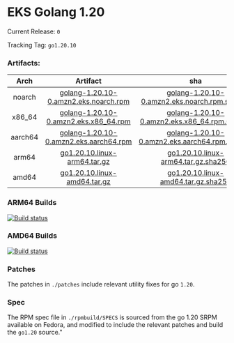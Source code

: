 # EKS Golang 1.20

Current Release: `0`

Tracking Tag: `go1.20.10`

### Artifacts:  
|Arch|Artifact|sha|
|:---:|:---:|:---:|
|noarch|[golang-1.20.10-0.amzn2.eks.noarch.rpm](https://distro.eks.amazonaws.com/golang-go1.20.10/release/0/x86_64/RPMS/noarch/golang-1.20.10-0.amzn2.eks.noarch.rpm)|[golang-1.20.10-0.amzn2.eks.noarch.rpm.sha256](https://distro.eks.amazonaws.com/golang-go1.20.10/release/0/x86_64/RPMS/noarch/golang-1.20.10-0.amzn2.eks.noarch.rpm.sha256)|
|x86_64|[golang-1.20.10-0.amzn2.eks.x86_64.rpm](https://distro.eks.amazonaws.com/golang-go1.20.10/release/0/x86_64/RPMS/x86_64/golang-1.20.10-0.amzn2.eks.x86_64.rpm)|[golang-1.20.10-0.amzn2.eks.x86_64.rpm.sha256](https://distro.eks.amazonaws.com/golang-go1.20.10/release/0/x86_64/RPMS/x86_64/golang-1.20.10-0.amzn2.eks.x86_64.rpm.sha256)|
|aarch64|[golang-1.20.10-0.amzn2.eks.aarch64.rpm](https://distro.eks.amazonaws.com/golang-go1.20.10/release/0/aarch64/RPMS/aarch64/golang-1.20.10-0.amzn2.eks.aarch64.rpm)|[golang-1.20.10-0.amzn2.eks.aarch64.rpm.sha256](https://distro.eks.amazonaws.com/golang-go1.20.10/release/0/aarch64/RPMS/aarch64/golang-1.20.10-0.amzn2.eks.aarch64.rpm.sha256)|
|arm64|[go1.20.10.linux-arm64.tar.gz](https://distro.eks.amazonaws.com/golang-go1.20.10/release/0/archives/linux/arm64/go1.20.10.linux-arm64.tar.gz)|[go1.20.10.linux-arm64.tar.gz.sha256](https://distro.eks.amazonaws.com/golang-go1.20.10/release/0/archives/linux/arm64/go1.20.10.linux-arm64.tar.gz.sha256)|
|amd64|[go1.20.10.linux-amd64.tar.gz](https://distro.eks.amazonaws.com/golang-go1.20.10/release/0/archives/linux/amd64/go1.20.10.linux-amd64.tar.gz)|[go1.20.10.linux-amd64.tar.gz.sha256](https://distro.eks.amazonaws.com/golang-go1.20.10/release/0/archives/linux/amd64/go1.20.10.linux-amd64.tar.gz.sha256)|


### ARM64 Builds
[![Build status](https://prow.eks.amazonaws.com/badge.svg?jobs=golang-1-20-ARM64-PROD-tooling-postsubmit)](https://prow.eks.amazonaws.com/?repo=aws%2Feks-distro-build-tooling&type=postsubmit)

### AMD64 Builds
[![Build status](https://prow.eks.amazonaws.com/badge.svg?jobs=golang-1-20-tooling-postsubmit)](https://prow.eks.amazonaws.com/?repo=aws%2Feks-distro-build-tooling&type=postsubmit)

### Patches
The patches in `./patches` include relevant utility fixes for go `1.20`.

### Spec
The RPM spec file in `./rpmbuild/SPECS` is sourced from the go 1.20 SRPM available on Fedora, and modified to include the relevant patches and build the `go1.20` source."
